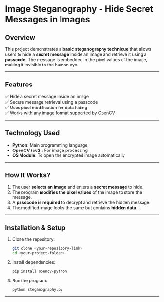 # **Image Steganography - Hide Secret Messages in Images**

## **Overview**  
This project demonstrates a **basic steganography technique** that allows users to hide a **secret message** inside an image and retrieve it using a **passcode**. The message is embedded in the pixel values of the image, making it invisible to the human eye.  

---

## **Features**  
✅ Hide a secret message inside an image  
✅ Secure message retrieval using a passcode  
✅ Uses pixel modification for data hiding  
✅ Works with any image format supported by OpenCV  

---

## **Technology Used**  
- **Python**: Main programming language  
- **OpenCV (cv2)**: For image processing  
- **OS Module**: To open the encrypted image automatically  

---

## **How It Works?**  
1. The user **selects an image** and enters a **secret message** to hide.  
2. The program **modifies the pixel values** of the image to store the message.  
3. A **passcode is required** to decrypt and retrieve the hidden message.  
4. The modified image looks the same but contains **hidden data**.  

---

## **Installation & Setup**  
1. Clone the repository:  
   ```sh
   git clone <your-repository-link>
   cd <your-project-folder>
   ```  
2. Install dependencies:  
   ```sh
   pip install opencv-python
   ```  
3. Run the program:  
   ```sh
   python steganography.py
   ```  

---
